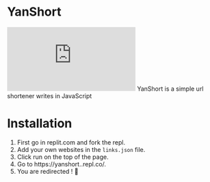 # YanShort
[![Run on Repl.it](https://repl.it/badge/github/plibither8/2048.cpp)](https://repl.it/github/plibither8/2048.cpp)
YanShort is a simple url shortener writes in JavaScript
# Installation
1. First go in replit.com and fork the repl.
2. Add your own websites in the `links.json` file.
3. Click run on the top of the page.
4. Go to https://yanshort.<Your Replit Username>.repl.co/<key in links.json>.
5. You are redirected ! :tada: